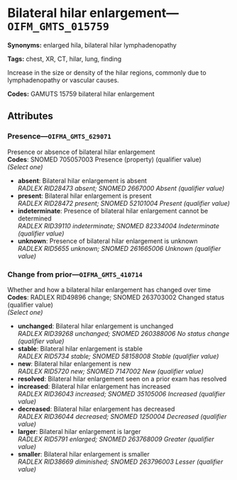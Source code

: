 # Bilateral hilar enlargement—`OIFM_GMTS_015759`

**Synonyms:** enlarged hila, bilateral hilar lymphadenopathy

**Tags:** chest, XR, CT, hilar, lung, finding

Increase in the size or density of the hilar regions, commonly due to lymphadenopathy or vascular causes.

**Codes:** GAMUTS 15759 bilateral hilar enlargement

## Attributes

### Presence—`OIFMA_GMTS_629071`

Presence or absence of bilateral hilar enlargement  
**Codes**: SNOMED 705057003 Presence (property) (qualifier value)  
*(Select one)*

- **absent**: Bilateral hilar enlargement is absent  
_RADLEX RID28473 absent; SNOMED 2667000 Absent (qualifier value)_
- **present**: Bilateral hilar enlargement is present  
_RADLEX RID28472 present; SNOMED 52101004 Present (qualifier value)_
- **indeterminate**: Presence of bilateral hilar enlargement cannot be determined  
_RADLEX RID39110 indeterminate; SNOMED 82334004 Indeterminate (qualifier value)_
- **unknown**: Presence of bilateral hilar enlargement is unknown  
_RADLEX RID5655 unknown; SNOMED 261665006 Unknown (qualifier value)_

### Change from prior—`OIFMA_GMTS_410714`

Whether and how a bilateral hilar enlargement has changed over time  
**Codes**: RADLEX RID49896 change; SNOMED 263703002 Changed status (qualifier value)  
*(Select one)*

- **unchanged**: Bilateral hilar enlargement is unchanged  
_RADLEX RID39268 unchanged; SNOMED 260388006 No status change (qualifier value)_
- **stable**: Bilateral hilar enlargement is stable  
_RADLEX RID5734 stable; SNOMED 58158008 Stable (qualifier value)_
- **new**: Bilateral hilar enlargement is new  
_RADLEX RID5720 new; SNOMED 7147002 New (qualifier value)_
- **resolved**: Bilateral hilar enlargement seen on a prior exam has resolved  
- **increased**: Bilateral hilar enlargement has increased  
_RADLEX RID36043 increased; SNOMED 35105006 Increased (qualifier value)_
- **decreased**: Bilateral hilar enlargement has decreased  
_RADLEX RID36044 decreased; SNOMED 1250004 Decreased (qualifier value)_
- **larger**: Bilateral hilar enlargement is larger  
_RADLEX RID5791 enlarged; SNOMED 263768009 Greater (qualifier value)_
- **smaller**: Bilateral hilar enlargement is smaller  
_RADLEX RID38669 diminished; SNOMED 263796003 Lesser (qualifier value)_